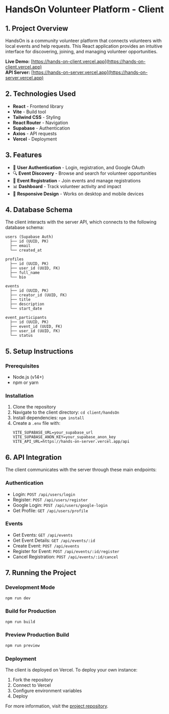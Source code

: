 # HandsOn Volunteer Platform - Client

## 1. Project Overview

HandsOn is a community volunteer platform that connects volunteers with local events and help requests. This React application provides an intuitive interface for discovering, joining, and managing volunteer opportunities.

**Live Demo:** [https://hands-on-client.vercel.app](https://hands-on-client.vercel.app)  
**API Server:** [https://hands-on-server.vercel.app](https://hands-on-server.vercel.app)

## 2. Technologies Used

- **React** - Frontend library
- **Vite** - Build tool
- **Tailwind CSS** - Styling
- **React Router** - Navigation
- **Supabase** - Authentication
- **Axios** - API requests
- **Vercel** - Deployment

## 3. Features

- 🔐 **User Authentication** - Login, registration, and Google OAuth
- 🔍 **Event Discovery** - Browse and search for volunteer opportunities
- 📝 **Event Registration** - Join events and manage registrations
- 📊 **Dashboard** - Track volunteer activity and impact
- 📱 **Responsive Design** - Works on desktop and mobile devices

## 4. Database Schema

The client interacts with the server API, which connects to the following database schema:

```
users (Supabase Auth)
  ├── id (UUID, PK)
  ├── email
  └── created_at

profiles
  ├── id (UUID, PK)
  ├── user_id (UUID, FK)
  ├── full_name
  └── bio

events
  ├── id (UUID, PK)
  ├── creator_id (UUID, FK)
  ├── title
  ├── description
  └── start_date

event_participants
  ├── id (UUID, PK)
  ├── event_id (UUID, FK)
  ├── user_id (UUID, FK)
  └── status
```

## 5. Setup Instructions

### Prerequisites

- Node.js (v14+)
- npm or yarn

### Installation

1. Clone the repository
2. Navigate to the client directory: `cd client/handsOn`
3. Install dependencies: `npm install`
4. Create a `.env` file with:
   ```
   VITE_SUPABASE_URL=your_supabase_url
   VITE_SUPABASE_ANON_KEY=your_supabase_anon_key
   VITE_API_URL=https://hands-on-server.vercel.app/api
   ```

## 6. API Integration

The client communicates with the server through these main endpoints:

### Authentication

- Login: `POST /api/users/login`
- Register: `POST /api/users/register`
- Google Login: `POST /api/users/google-login`
- Get Profile: `GET /api/users/profile`

### Events

- Get Events: `GET /api/events`
- Get Event Details: `GET /api/events/:id`
- Create Event: `POST /api/events`
- Register for Event: `POST /api/events/:id/register`
- Cancel Registration: `POST /api/events/:id/cancel`

## 7. Running the Project

### Development Mode

```bash
npm run dev
```

### Build for Production

```bash
npm run build
```

### Preview Production Build

```bash
npm run preview
```

### Deployment

The client is deployed on Vercel. To deploy your own instance:

1. Fork the repository
2. Connect to Vercel
3. Configure environment variables
4. Deploy

For more information, visit the [project repository](https://github.com/yourusername/handsOn).
